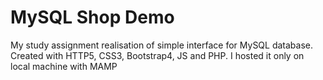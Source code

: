 # MySQL Shop Demo
My study assignment realisation of simple interface for MySQL database. Created with HTTP5, CSS3, Bootstrap4, JS and PHP. I hosted it only on local machine with MAMP
